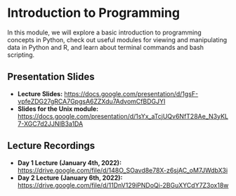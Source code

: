 # Introduction to Programming
In this module, we will explore a basic introduction to programming concepts in Python, check out useful modules for viewing and manipulating data in Python and R, and learn about terminal commands and bash scripting. 

## Presentation Slides
* **Lecture Slides:** https://docs.google.com/presentation/d/1gsF-vpfeZDG27gRCA7GpgsA6ZZXdu7AdvomCfBDGJYI
* **Slides for the Unix module:** https://docs.google.com/presentation/d/1sYx_aTcjUQv6NfT28Ae_N3yKL7-XGC7d2JJNIB3a1DA

## Lecture Recordings

* **Day 1 Lecture (January 4th, 2022):** https://drive.google.com/file/d/148O_SOavd8e78X-z6sjAC_oM7JWdbX3i
* **Day 2 Lecture (January 6th, 2022):** https://drive.google.com/file/d/11DnV129iPNDoQi-2BGuXYCdY7Z3ox18w
